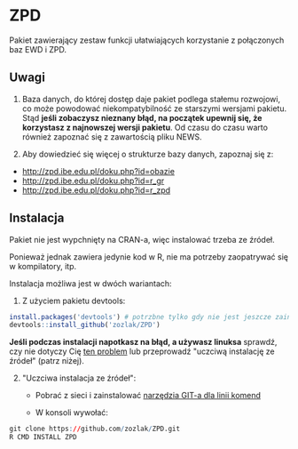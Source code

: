 # ZPD

Pakiet zawierający zestaw funkcji ułatwiających korzystanie z połączonych baz EWD i ZPD.

## Uwagi

1. Baza danych, do której dostęp daje pakiet podlega stałemu rozwojowi, co może powodować niekompatybilność ze starszymi wersjami pakietu. Stąd **jeśli zobaczysz nieznany błąd, na początek upewnij się, że korzystasz z najnowszej wersji pakietu**. Od czasu do czasu warto również zapoznać się z zawartością pliku NEWS.

2. Aby dowiedzieć się więcej o strukturze bazy danych, zapoznaj się z:
  * http://zpd.ibe.edu.pl/doku.php?id=obazie
  * http://zpd.ibe.edu.pl/doku.php?id=r_gr
  * http://zpd.ibe.edu.pl/doku.php?id=r_zpd

## Instalacja

Pakiet nie jest wypchnięty na CRAN-a, więc instalować trzeba ze źródeł.

Ponieważ jednak zawiera jedynie kod w R, nie ma potrzeby zaopatrywać się w kompilatory, itp.

Instalacja możliwa jest w dwóch wariantach:

1. Z użyciem pakietu devtools:
```r
install.packages('devtools') # potrzbne tylko gdy nie jest jeszcze zainstalowany
devtools::install_github('zozlak/ZPD')
```

**Jeśli podczas instalacji napotkasz na błąd, a używasz linuksa** sprawdź, czy nie dotyczy Cię [ten problem](https://github.com/hadley/devtools/issues/650) lub przeprowadź "uczciwą instalację ze źródeł" (patrz niżej).

2. "Uczciwa instalacja ze źródeł":

   * Pobrać z sieci i zainstalować [narzędzia GIT-a dla linii komend](http://git-scm.com/downloads) 
   
   * W konsoli wywołać:
```r
git clone https://github.com/zozlak/ZPD.git
R CMD INSTALL ZPD
```
